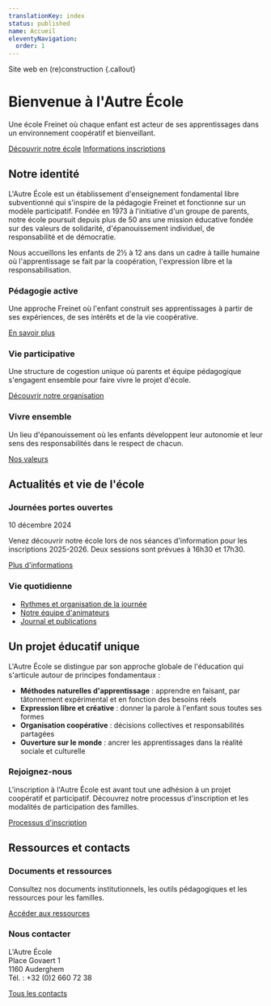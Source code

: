 ```yaml
---
translationKey: index
status: published
name: Accueil
eleventyNavigation:
  order: 1
---
```


Site web en (re)construction {.callout}

<!--
<div class="prose box">

- Présentation générale de l’école
- Projet coopératif, freinet, pour le bien de l’enfant, …
- Belles photos
- Annonces importantes du moment?
- Infographie Freinet

1. histoqique et valeurs
2. Actus
3. Insciption
4. Equipe et contact
5. Doc parents
6. Vie de l'école
7. Divers ?
</div>
-->

# Bienvenue à l'Autre École

<div class="hero">
  <div class="hero-content">
    <p class="tagline">Une école Freinet où chaque enfant est acteur de ses apprentissages dans un environnement coopératif et bienveillant.</p>
    <p class="hero-buttons cluster">
      <a href="/ecole/" class="button">Découvrir notre école</a>
      <a href="/inscription/" class="button button-accent">Informations inscriptions</a>
    </p>
  </div>
</div>

## Notre identité

L'Autre École est un établissement d'enseignement fondamental libre subventionné qui s'inspire de la pédagogie Freinet et fonctionne sur un modèle participatif. Fondée en 1973 à l'initiative d'un groupe de parents, notre école poursuit depuis plus de 50 ans une mission éducative fondée sur des valeurs de solidarité, d'épanouissement individuel, de responsabilité et de démocratie.

Nous accueillons les enfants de 2½ à 12 ans dans un cadre à taille humaine où l'apprentissage se fait par la coopération, l'expression libre et la responsabilisation.

<div class="featured-boxes">
  <div class="featured-box">
    <h3>Pédagogie active</h3>
    <p>Une approche Freinet où l'enfant construit ses apprentissages à partir de ses expériences, de ses intérêts et de la vie coopérative.</p>
    <p><a href="/pedagogie/" class="read-more">En savoir plus</a></p>
  </div>
  <div class="featured-box">
    <h3>Vie participative</h3>
    <p>Une structure de cogestion unique où parents et équipe pédagogique s'engagent ensemble pour faire vivre le projet d'école.</p>
    <p><a href="/projet-d-etablissement/" class="read-more">Découvrir notre organisation</a></p>
  </div>
  <div class="featured-box">
    <h3>Vivre ensemble</h3>
    <p>Un lieu d'épanouissement où les enfants développent leur autonomie et leur sens des responsabilités dans le respect de chacun.</p>
    <p><a href="/valeurs/" class="read-more">Nos valeurs</a></p>
  </div>
</div>

## Actualités et vie de l'école

<div class="news-section">
  <div class="news-highlight">
    <h3>Journées portes ouvertes</h3>
    <p class="news-date">10 décembre 2024</p>
    <p>Venez découvrir notre école lors de nos séances d'information pour les inscriptions 2025-2026. Deux sessions sont prévues à 16h30 et 17h30.</p>
    <p><a href="/inscription/" class="read-more">Plus d'informations</a></p>
  </div>
  
  <div class="news-sidebar">
    <h3>Vie quotidienne</h3>
    <ul class="news-list">
      <li><a href="/la-vie-de-l-ecole/">Rythmes et organisation de la journée</a></li>
      <li><a href="/equipe/">Notre équipe d'animateurs</a></li>
      <li><a href="/articles/">Journal et publications</a></li>
    </ul>
  </div>
</div>

## Un projet éducatif unique

L'Autre École se distingue par son approche globale de l'éducation qui s'articule autour de principes fondamentaux :

- **Méthodes naturelles d'apprentissage** : apprendre en faisant, par tâtonnement expérimental et en fonction des besoins réels
- **Expression libre et créative** : donner la parole à l'enfant sous toutes ses formes
- **Organisation coopérative** : décisions collectives et responsabilités partagées
- **Ouverture sur le monde** : ancrer les apprentissages dans la réalité sociale et culturelle

<div class="cta-box">
  <h3>Rejoignez-nous</h3>
  <p>L'inscription à l'Autre École est avant tout une adhésion à un projet coopératif et participatif. Découvrez notre processus d'inscription et les modalités de participation des familles.</p>
  <p><a href="/inscription/" class="button">Processus d'inscription</a></p>
</div>

## Ressources et contacts

<div class="resources-contacts">
  <div class="resources-col">
    <h3>Documents et ressources</h3>
    <p>Consultez nos documents institutionnels, les outils pédagogiques et les ressources pour les familles.</p>
    <p><a href="/ressources/" class="button button-outline">Accéder aux ressources</a></p>
  </div>
  
  <div class="contacts-col">
    <h3>Nous contacter</h3>
    <p>L'Autre École<br>Place Govaert 1<br>1160 Auderghem<br>Tél. : +32 (0)2 660 72 38</p>
    <p><a href="/contact/" class="button button-outline">Tous les contacts</a></p>
  </div>
</div>
